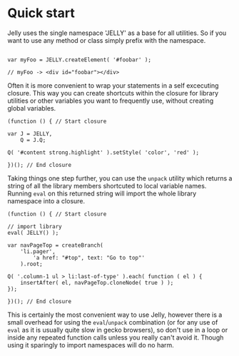 # Quick start #

Jelly uses the single namespace 'JELLY' as a base for all utilities. So if you want to use any method or class simply prefix with the namespace.

```

var myFoo = JELLY.createElement( '#foobar' );

// myFoo -> <div id="foobar"></div>

```

Often it is more convenient to wrap your statements in a self excecuting closure. This way you can create shortcuts within the closure for library utilities or other variables you want to frequently use, without creating global variables.

```
(function () { // Start closure

var J = JELLY,
    Q = J.Q;

Q( '#content strong.highlight' ).setStyle( 'color', 'red' );

})(); // End closure
```

Taking things one step further, you can use the `unpack` utility which returns a string of all the library members shortcuted to local variable names. Running `eval` on this returned string will import the whole library namespace into a closure.

```
(function () { // Start closure

// import library
eval( JELLY() );

var navPageTop = createBranch( 
    'li.pager', 
        'a href: "#top", text: "Go to top"' 
    ).root;

Q( '.column-1 ul > li:last-of-type' ).each( function ( el ) {
    insertAfter( el, navPageTop.cloneNode( true ) );
});

})(); // End closure
```

This is certainly the most convenient way to use Jelly, however there is a small overhead for using the `eval`/`unpack` combination (or for any use of `eval` as it is usually quite slow in gecko browsers), so don't use in a loop or inside any repeated function calls unless you really can't avoid it. Though using it sparingly to import namespaces will do no harm.